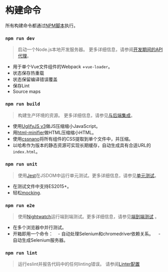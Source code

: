 # 构建命令

所有构建命令都通过[NPM脚本](https://docs.npmjs.com/misc/scripts)执行。

### `npm run dev`

> 启动一个Node.js本地开发服务器。 更多详细信息，请参阅[开发期间的API代理](proxy.md)。

- 用于单个Vue文件组件的Webpack +`vue-loader`。
- 状态保存热重载
- 状态保留编译错误覆盖
- 保存Lint
- Source maps

### `npm run build`

> 构建生产环境的资源。 更多详细信息，请参见[与后端集成](backend.md)。

- 使用[UglifyJS v3](https://github.com/mishoo/UglifyJS2/tree/harmony)做JS压缩缩小JavaScript。
- 用[html-minifier](https://github.com/kangax/html-minifier)做HTML压缩缩小HTML。
- 使用[cssnano](https://github.com/ben-eb/cssnano)将所有组件的CSS提取到单个文件中，并压缩。
- 以哈希作为版本的静态资源可实现长期缓存，自动生成具有合适URL的`index.html`。

### `npm run unit`

> 使用[Jest](https://facebook.github.io/jest/docs/getting-started.html)在JSDOM中运行单元测试。更多详细信息，请参见[单元测试](unit.md)。

- 在测试文件中支持ES2015+。
- 轻松[mocking](https://facebook.github.io/jest/docs/mock-functions.html).

### `npm run e2e`

> 使用[Nightwatch](http://nightwatchjs.org/)运行端到端测试。更多详细信息，请参见[端到端测试](e2e.md) 。

- 在多个浏览器中并行测试。
- 开箱即用一个命令：
   - 自动处理Selenium和chromedriver依赖关系。
   - 自动生成Selenium服务器。

### `npm run lint`

> 运行eslint并报告代码中的任何linting错误。 请参阅[Linter配置](linter.md)